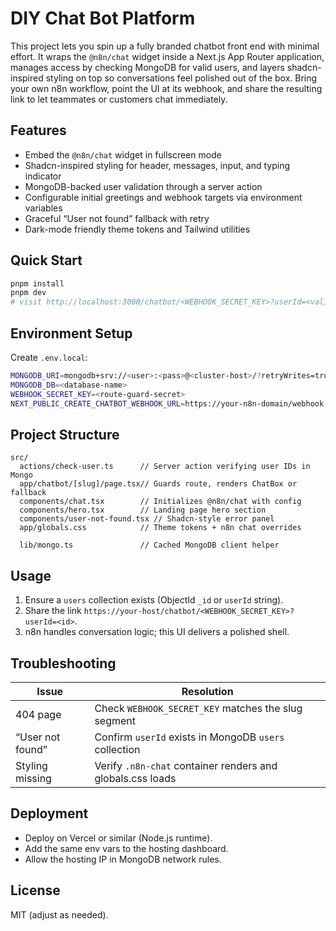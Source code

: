 # DIY Chat Bot Platform

This project lets you spin up a fully branded chatbot front end with minimal effort. It wraps the `@n8n/chat` widget inside a Next.js App Router application, manages access by checking MongoDB for valid users, and layers shadcn-inspired styling on top so conversations feel polished out of the box. Bring your own n8n workflow, point the UI at its webhook, and share the resulting link to let teammates or customers chat immediately.

## Features

- Embed the `@n8n/chat` widget in fullscreen mode
- Shadcn-inspired styling for header, messages, input, and typing indicator
- MongoDB-backed user validation through a server action
- Configurable initial greetings and webhook targets via environment variables
- Graceful “User not found” fallback with retry
- Dark-mode friendly theme tokens and Tailwind utilities

## Quick Start

```bash
pnpm install
pnpm dev
# visit http://localhost:3000/chatbot/<WEBHOOK_SECRET_KEY>?userId=<valid-user>
```

## Environment Setup

Create `.env.local`:

```bash
MONGODB_URI=mongodb+srv://<user>:<pass>@<cluster-host>/?retryWrites=true&w=majority
MONGODB_DB=<database-name>
WEBHOOK_SECRET_KEY=<route-guard-secret>
NEXT_PUBLIC_CREATE_CHATBOT_WEBHOOK_URL=https://your-n8n-domain/webhook
```

## Project Structure

```
src/
  actions/check-user.ts      // Server action verifying user IDs in Mongo
  app/chatbot/[slug]/page.tsx// Guards route, renders ChatBox or fallback
  components/chat.tsx        // Initializes @n8n/chat with config
  components/hero.tsx        // Landing page hero section
  components/user-not-found.tsx // Shadcn-style error panel
  app/globals.css            // Theme tokens + n8n chat overrides

  lib/mongo.ts               // Cached MongoDB client helper
```

## Usage

1. Ensure a `users` collection exists (ObjectId `_id` or `userId` string).
2. Share the link `https://your-host/chatbot/<WEBHOOK_SECRET_KEY>?userId=<id>`.
3. n8n handles conversation logic; this UI delivers a polished shell.

## Troubleshooting

| Issue            | Resolution                                                 |
| ---------------- | ---------------------------------------------------------- |
| 404 page         | Check `WEBHOOK_SECRET_KEY` matches the slug segment        |
| “User not found” | Confirm `userId` exists in MongoDB `users` collection      |
| Styling missing  | Verify `.n8n-chat` container renders and globals.css loads |

## Deployment

- Deploy on Vercel or similar (Node.js runtime).
- Add the same env vars to the hosting dashboard.
- Allow the hosting IP in MongoDB network rules.

## License

MIT (adjust as needed).
